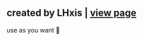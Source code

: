 created by LHxis | <a target="_blank" href="https://lhxis.github.io/Portfolio/">view page</a>
-----
use as you want 👋

